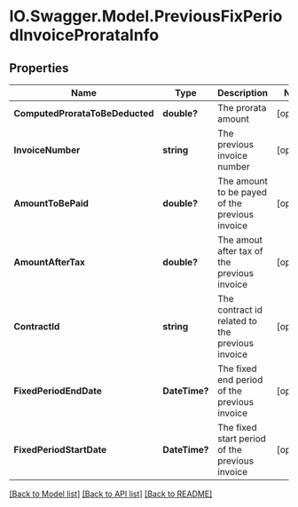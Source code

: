 # IO.Swagger.Model.PreviousFixPeriodInvoiceProrataInfo
## Properties

Name | Type | Description | Notes
------------ | ------------- | ------------- | -------------
**ComputedProrataToBeDeducted** | **double?** | The prorata amount | [optional] 
**InvoiceNumber** | **string** | The previous invoice number | [optional] 
**AmountToBePaid** | **double?** | The amount to be payed of the previous invoice | [optional] 
**AmountAfterTax** | **double?** | The amout after tax of the previous invoice | [optional] 
**ContractId** | **string** | The contract id related to the previous invoice | [optional] 
**FixedPeriodEndDate** | **DateTime?** | The fixed end period of the previous invoice | [optional] 
**FixedPeriodStartDate** | **DateTime?** | The fixed start period of the previous invoice | [optional] 

[[Back to Model list]](../README.md#documentation-for-models) [[Back to API list]](../README.md#documentation-for-api-endpoints) [[Back to README]](../README.md)

